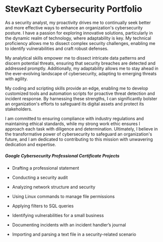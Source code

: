 # StevKazt Cybersecurity Portfolio

As a security analyst, my proactivity drives me to continually seek better and more effective ways to enhance an organization's cybersecurity posture. I have a passion for exploring innovative solutions, particularly in the dynamic realm of technology, where adaptability is key. My technical proficiency allows me to dissect complex security challenges, enabling me to identify vulnerabilities and craft robust defenses.

My analytical skills empower me to dissect intricate data patterns and discern potential threats, ensuring that security breaches are detected and addressed promptly. Additionally, my adaptability allows me to stay ahead in the ever-evolving landscape of cybersecurity, adapting to emerging threats with agility.

My coding and scripting skills provide an edge, enabling me to develop customized tools and automation scripts for proactive threat detection and incident response. By harnessing these strengths, I can significantly bolster an organization's efforts to safeguard its digital assets and protect its stakeholders.

I am committed to ensuring compliance with industry regulations and maintaining ethical standards, while my strong work ethic ensures I approach each task with diligence and determination. Ultimately, I believe in the transformative power of cybersecurity to safeguard an organization's future, and I am dedicated to contributing to this mission with unwavering dedication and expertise.

##### Google Cybersecurity Professional Certificate Projects

- Drafting a professional statement

- Conducting a security audit

- Analyzing network structure and security

- Using Linux commands to manage file permissions

- Applying filters to SQL queries

- Identifying vulnerabilities for a small business

- Documenting incidents with an incident handler’s journal 

- Importing and parsing a text file in a security-related scenario
